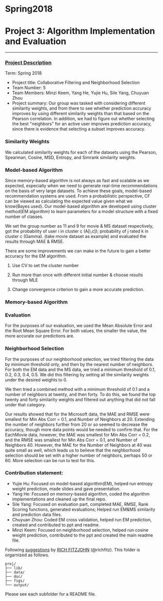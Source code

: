 # Spring2018


# Project 3: Algorithm Implementation and Evaluation

----


### [Project Description](doc/)

Term: Spring 2018

+ Project title: Collaborative Filtering and Neighborhood Selection
+ Team Number: 5
+ Team Members: Minzi Keem, Yang He, Yujie Hu, Sile Yang, Chuyuan Zhou
+ Project summary: Our group was tasked with considering different similarity weights, and from there to see whether prediction accuracy improves by using different similarity weights than that based on the Pearson correlation. In addition, we had to figure out whether selecting the best "neighbors" for an active user improves prediction accuracy, since there is evidence that selecting a subset improves accuracy.


### Similarity Weights
We calculated similarity weights for each of the datasets using the Pearson, Spearman, Cosine, MSD, Entropy, and Simrank similarity weights.

### Model-based Algorithm

Since memory-based algorithm is not always as fast and scalable as we expected, especially when we need to generate real-time recommendations on the basis of very large datasets. To achieve these goals, model-based recommendation systems are used.
From a probabilistic perspective, CF can be viewed as calculating the expected value given what we know(Bayes used). Our model-based algorithm are developed using cluster method(EM algorithm) to learn parameters for a model structure with a fixed number of classes. 

We set the group number as 11 and 9 for movie & MS dataset respectively, got the probability of user i in cluster c (A[i,c]); probability of j rated k in cluster c (Gamma). (take movie dataset as example) and evaluated the results through MAE & RMSE. 

There are some improvements we can make in the future to gain a better accuracy for the EM algorithm.

1. Use CV to set the cluster number

2. Run more than once with different initial number & choose results through MLE

3. Change convergence criterion to gain a more accurate prediction.
 


### Memory-based Algorithm

### Evaluation
For the purposes of our evaluation, we used the Mean Absolute Error and the Root Mean Square Error. For both values, the smaller the value, the more accurate our predictions are.

### Neighborhood Selection
For the purposes of our neighborhood selection, we tried filtering the data by minimum threshold only, and then by the nearest number of neighbors. For both the EM data and the MS data, we tried a minimum threshold of 0.1, 0.2, 0.3, 0.4, 0.5. We did this filtering by setting all the similarity weights under the desired weights to 0.

We then tried a combined method with a minimum threshold of 0.1 and a number of neighbors at twenty, and then forty. To do this, we found the top twenty and forty similarity weights and filtered out anything that did not fall under that category.

Our results showed that for the Microsoft data, the MAE and RMSE were smallest for Min Abs Corr = 0.1, and Number of Neighbors at 20. Extending the number of neighbors further from 20 or so seemed to decrease the accuracy, though more data points would be needed to confirm that. For the EachMovie data, however, the MAE was smallest for Min Abs Corr = 0.2, and the RMSE was smallest for Min Abs Corr = 0.1, and Number of Neighbors 40. However, the MAE for the Number of Neighbors at 40 was quite small as well, which leads us to believe that the neighborhood selection should be set with a higher number of neighbors, perhaps 50 or 60. More selection can be run to test for this.


### Contribution statement: 

+ Yujie Hu: Focused on model-based algorithm(EM), helped run entropy weight prediction, made slides and gave presentation.
+ Yang He: Focused on memory-based algorithm, coded the algorithm implementations and cleaned up the final repo.
+ Sile Yang: Focused on evaluation part, completed MAE, RMSE, Rank Scoring functions, generated evaluations; Helped run EM&MS similarity and prediction data files.
+ Chuyuan Zhou: Coded EM cross validation, helped run EM prediction, created and contributed to ppt and readme.
+ Minzi Keem: Focused on neighborhood selection, helped run cosine weight prediction, contributed to the ppt and created the main readme file.


Following [suggestions](http://nicercode.github.io/blog/2013-04-05-projects/) by [RICH FITZJOHN](http://nicercode.github.io/about/#Team) (@richfitz). This folder is orgarnized as follows.

```
proj/
├── lib/
├── data/
├── doc/
├── figs/
└── output/
```

Please see each subfolder for a README file.
